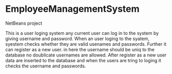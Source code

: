 # EmployeeManagementSystem
NetBeans project

This is a user loging system any current user can log in to the system by giving username and password.
When an user loging to the syatem,
syestem checks whether they are valid usenames and passwords.
Further it can register as a new user.
in here the username should be uniq to the database no doublicate usernames are allowed.
After register as a new user data are inserted to the database and when the users are tring to loging it checks the username and passwords.
